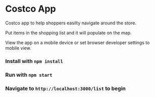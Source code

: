 # Costco App

Costco app to help shoppers easilty navigate around the store.

Put items in the shopping list and it will populate on the map.

View the app on a mobile device or set browser developer settings to mobile view.

### Install with `npm install`
### Run with `npm start`

### Navigate to `http://localhost:3000/list` to begin
